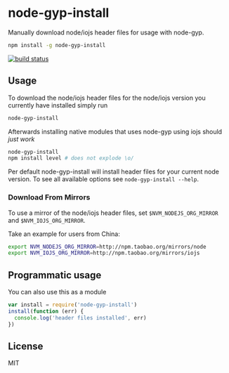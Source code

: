 # node-gyp-install

Manually download node/iojs header files for usage with node-gyp.

``` sh
npm install -g node-gyp-install
```

[![build status](http://img.shields.io/travis/mafintosh/node-gyp-install.svg?style=flat)](http://travis-ci.org/mafintosh/node-gyp-install)

## Usage

To download the node/iojs header files for the node/iojs version you currently
have installed simply run

``` sh
node-gyp-install
```

Afterwards installing native modules that uses node-gyp using iojs should *just work*

``` sh
node-gyp-install
npm install level # does not explode \o/
```

Per default node-gyp-install will install header files for your current node version.
To see all available options see `node-gyp-install --help`.

### Download From Mirrors

To use a mirror of the node/iojs header files, set `$NVM_NODEJS_ORG_MIRROR` and `$NVM_IOJS_ORG_MIRROR`.

Take an example for users from China:

``` sh
export NVM_NODEJS_ORG_MIRROR=http://npm.taobao.org/mirrors/node
export NVM_IOJS_ORG_MIRROR=http://npm.taobao.org/mirrors/iojs
```

## Programmatic usage

You can also use this as a module

``` js
var install = require('node-gyp-install')
install(function (err) {
  console.log('header files installed', err)
})
```

## License

MIT

